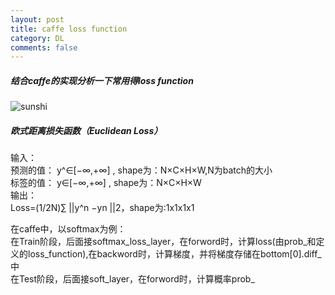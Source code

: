 ```yaml
---
layout: post
title: caffe loss function
category: DL
comments: false
---
```

#####  结合caffe的实现分析一下常用得loss function

![sunshi](https://raw.githubusercontent.com/glbing/blogs/gh-pages/images/sunshi.png)   

#####  欧式距离损失函数（Euclidean Loss）

输入：  
预测的值： y^∈[−∞,+∞] , shape为：N×C×H×W,N为batch的大小   
标签的值： y∈[−∞,+∞] , shape为：N×C×H×W   
输出：  
Loss=(1/2N)∑ ||y^n −yn ||2，shape为:1x1x1x1  

在caffe中，以softmax为例：  
在Train阶段，后面接softmax_loss_layer，在forword时，计算loss(由prob_和定义的loss_function),在backword时，计算梯度，并将梯度存储在bottom[0].diff_中  
在Test阶段，后面接soft_layer，在forword时，计算概率prob_
